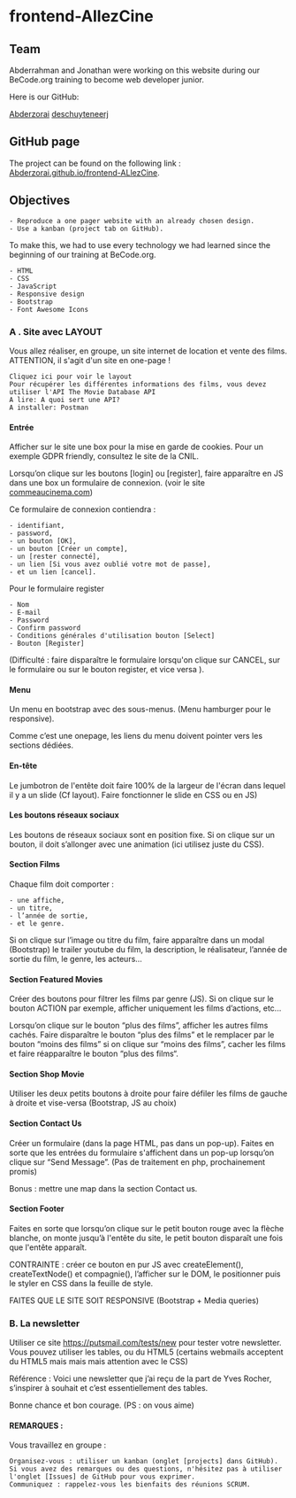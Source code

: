 # frontend-AllezCine

## Team

Abderrahman and Jonathan were working on this website during our BeCode.org training to become web developer junior.

Here is our GitHub:

[Abderzorai](https://github.com/Abderzorai)
[deschuyteneerj](https://github.com/deschuyteneerj)

## GitHub page

The project can be found on the following link : [Abderzorai.github.io/frontend-ALlezCine](Abderzorai.github.io/frontend-AllezCine).

## Objectives

    - Reproduce a one pager website with an already chosen design.
    - Use a kanban (project tab on GitHub).

To make this, we had to use every technology we had learned since the beginning of our training at BeCode.org.

    - HTML
    - CSS
    - JavaScript
    - Responsive design
    - Bootstrap
    - Font Awesome Icons


### A . Site avec LAYOUT

Vous allez réaliser, en groupe, un site internet de location et vente des films. ATTENTION, il s'agit d'un site en one-page !

    Cliquez ici pour voir le layout
    Pour récupérer les différentes informations des films, vous devez utiliser l'API The Movie Database API
    A lire: A quoi sert une API?
    A installer: Postman

#### Entrée

Afficher sur le site une box pour la mise en garde de cookies. Pour un exemple GDPR friendly, consultez le site de la CNIL.

Lorsqu’on clique sur les boutons [login] ou [register], faire apparaître en JS dans une box un formulaire de connexion. (voir le site [commeaucinema.com](http://www.commeaucinema.com))

Ce formulaire de connexion contiendra :

    - identifiant,
    - password,
    - un bouton [OK],
    - un bouton [Créer un compte],
    - un [rester connecté],
    - un lien [Si vous avez oublié votre mot de passe],
    - et un lien [cancel].

Pour le formulaire register

    - Nom
    - E-mail
    - Password
    - Confirm password
    - Conditions générales d'utilisation bouton [Select]
    - Bouton [Register]

(Difficulté : faire disparaître le formulaire lorsqu'on clique sur CANCEL, sur le formulaire ou sur le bouton register, et vice versa ).

#### Menu

Un menu en bootstrap avec des sous-menus. (Menu hamburger pour le responsive).

Comme c’est une onepage, les liens du menu doivent pointer vers les sections dédiées.

#### En-tête

Le jumbotron de l'entête doit faire 100% de la largeur de l'écran dans lequel il y a un slide (Cf layout). Faire fonctionner le slide en CSS ou en JS)

#### Les boutons réseaux sociaux

Les boutons de réseaux sociaux sont en position fixe. Si on clique sur un bouton, il doit s’allonger avec une animation (ici utilisez juste du CSS).

#### Section Films

Chaque film doit comporter :

    - une affiche,
    - un titre,
    - l’année de sortie,
    - et le genre.

Si on clique sur l’image ou titre du film, faire apparaître dans un modal (Bootstrap) le trailer youtube du film, la description, le réalisateur, l’année de sortie du film, le genre, les acteurs…

#### Section Featured Movies

Créer des boutons pour filtrer les films par genre (JS). Si on clique sur le bouton ACTION par exemple, afficher uniquement les films d’actions, etc...

Lorsqu’on clique sur le bouton “plus des films”, afficher les autres films cachés. Faire disparaître le bouton “plus des films” et le remplacer par le bouton “moins des films” si on clique sur “moins des films”, cacher les films et faire réapparaître le bouton “plus des films“.

#### Section Shop Movie

Utiliser les deux petits boutons à droite pour faire défiler les films de gauche à droite et vise-versa (Bootstrap, JS au choix)

#### Section Contact Us

Créer un formulaire (dans la page HTML, pas dans un pop-up). Faites en sorte que les entrées du formulaire s'affichent dans un pop-up lorsqu’on clique sur “Send Message”. (Pas de traitement en php, prochainement promis)

Bonus : mettre une map dans la section Contact us.

#### Section Footer

Faites en sorte que lorsqu’on clique sur le petit bouton rouge avec la flèche blanche, on monte jusqu’à l'entête du site, le petit bouton disparaît une fois que l'entête apparaît.

CONTRAINTE : créer ce bouton en pur JS avec createElement(), createTextNode() et compagnie(), l’afficher sur le DOM, le positionner puis le styler en CSS dans la feuille de style.

FAITES QUE LE SITE SOIT RESPONSIVE (Bootstrap + Media queries)

### B. La newsletter

Utiliser ce site https://putsmail.com/tests/new pour tester votre newsletter. Vous pouvez utiliser les tables, ou du HTML5 (certains webmails acceptent du HTML5 mais mais mais attention avec le CSS)

Référence : Voici une newsletter que j’ai reçu de la part de Yves Rocher, s’inspirer à souhait et c’est essentiellement des tables.

Bonne chance et bon courage. (PS : on vous aime)

#### REMARQUES :

Vous travaillez en groupe :

    Organisez-vous : utiliser un kanban (onglet [projects] dans GitHub).
    Si vous avez des remarques ou des questions, n'hésitez pas à utiliser l'onglet [Issues] de GitHub pour vous exprimer.
    Communiquez : rappelez-vous les bienfaits des réunions SCRUM.